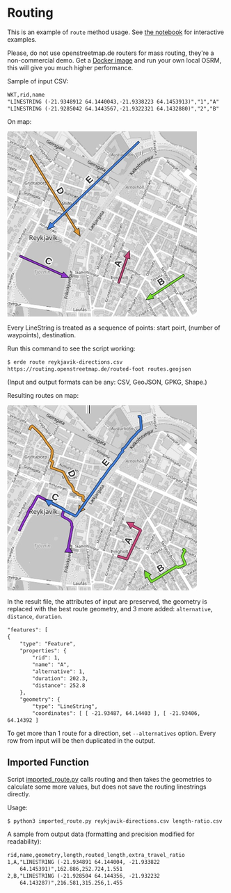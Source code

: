 # Routing

This is an example of `route` method usage. See [the notebook](./Routing%20Examples.ipynb) for interactive examples.

Please, do not use openstreetmap.de routers for mass routing, they're a non-commercial demo. Get a [Docker image](https://hub.docker.com/u/osrm/) and run your own local OSRM, this will give you much higher performance.

Sample of input CSV:

	WKT,rid,name
	"LINESTRING (-21.9348912 64.1440043,-21.9338223 64.1453913)","1","A"
	"LINESTRING (-21.9285042 64.1443567,-21.9322321 64.1432880)","2","B"

On map:

![Route directions on the map](./reyk-directions.jpg)

Every LineString is treated as a sequence of points: start poirt, (number of waypoints), destination.

Run this command to see the script working:

	$ erde route reykjavik-directions.csv https://routing.openstreetmap.de/routed-foot routes.geojson

(Input and output formats can be any: CSV, GeoJSON, GPKG, Shape.)

Resulting routes on map:

![Result routes](./reyk-routes.jpg)

In the result file, the attributes of input are preserved, the geometry is replaced with the best route geometry, and 3 more added: `alternative`, `distance`, `duration`.

	"features": [
	{
		"type": "Feature",
		"properties": {
			"rid": 1,
			"name": "A",
			"alternative": 1,
			"duration": 202.3,
			"distance": 252.8
		},
		"geometry": {
			"type": "LineString",
			"coordinates": [ [ -21.93487, 64.14403 ], [ -21.93406, 64.14392 ]

To get more than 1 route for a direction, set `--alternatives` option. Every row from input will be then duplicated in the output.

## Imported Function

Script [imported_route.py](./imported_route.py) calls routing and then takes the geometries to calculate some more values, but does not save the routing linestrings directly.

Usage:

	$ python3 imported_route.py reykjavik-directions.csv length-ratio.csv

A sample from output data (formatting and precision modified for readability):

	rid,name,geometry,length,routed_length,extra_travel_ratio
	1,A,"LINESTRING (-21.934891 64.144004, -21.933822
		64.145391)",162.886,252.724,1.551
	2,B,"LINESTRING (-21.928504 64.144356, -21.932232
		64.143287)",216.581,315.256,1.455
